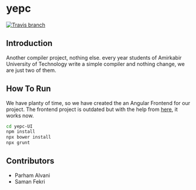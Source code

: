 # yepc

[![Travis branch](https://img.shields.io/travis/com/1995parham/yepc/master.svg?style=flat-square)](https://travis-ci.com/1995parham/yepc)

## Introduction

Another compiler project, nothing else. every year students of
Amirkabir University of Technology write a simple compiler and
nothing change, we are just two of them.

## How To Run

We have planty of time, so we have created the an Angular Frontend for our project.
The frontend project is outdated but with the help from [here](https://stackoverflow.com/questions/55921442/how-to-fix-referenceerror-primordials-is-not-defined-in-node),
it works now.

```sh
cd yepc-UI
npm install
npx bower install
npx grunt
```

## Contributors

- Parham Alvani
- Saman Fekri

